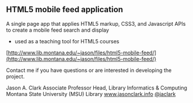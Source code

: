 ## HTML5 mobile feed application

A single page app that applies HTML5 markup, CSS3, and Javascript APIs to create a mobile feed search and display
* used as a teaching tool for HTML5 courses

[http://www.lib.montana.edu/~jason/files/html5-mobile-feed/](http://www.lib.montana.edu/~jason/files/html5-mobile-feed/)

Contact me if you have questions or are interested in developing the project.

Jason A. Clark
Associate Professor
Head, Library Informatics & Computing
Montana State University (MSU) Library
www.jasonclark.info
[@jaclark](https://twitter.com/jaclark)
